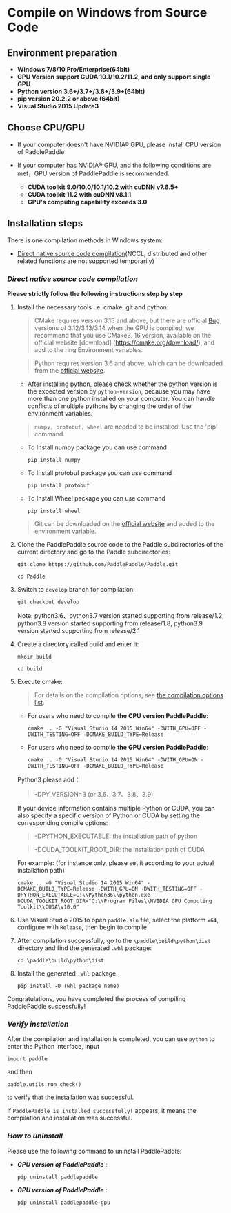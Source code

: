 # **Compile on Windows from Source Code**

## Environment preparation

* **Windows 7/8/10 Pro/Enterprise(64bit)**
* **GPU Version support CUDA 10.1/10.2/11.2, and only support single GPU**
* **Python version 3.6+/3.7+/3.8+/3.9+(64bit)**
* **pip version 20.2.2 or above (64bit)**
* **Visual Studio 2015 Update3**

## Choose CPU/GPU

* If your computer doesn't have NVIDIA® GPU, please install CPU version of PaddlePaddle

* If your computer has NVIDIA® GPU, and the following conditions are met，GPU version of PaddlePaddle is recommended.
    * **CUDA toolkit 9.0/10.0/10.1/10.2 with cuDNN v7.6.5+**
    * **CUDA toolkit 11.2 with cuDNN v8.1.1**
    * **GPU's computing capability exceeds 3.0**

## Installation steps

There is one compilation methods in Windows system:

* [Direct native source code compilation](#compile_from_host)(NCCL, distributed and other related functions are not supported temporarily)

<a name="win_source"></a>
### <span id="compile_from_host">***Direct native source code compilation***</span>

**Please strictly follow the following instructions step by step**

1. Install the necessary tools i.e. cmake, git and python:

    > CMake requires version 3.15 and above, but there are official [Bug](https://cmake.org/pipermail/cmake/2018-September/068195.html) versions of 3.12/3.13/3.14 when the GPU is compiled, we recommend that you use CMake3. 16 version, available on the official website [download] (https://cmake.org/download/), and add to the ring Environment variables.

    > Python requires version 3.6 and above,  which can be downloaded from the [official website](https://www.python.org/downloads/release/python-3610/).

    * After installing python, please check whether the python version is the expected version by `python-version`, because you may have more than one python installed on your computer. You can handle conflicts of multiple pythons by changing the order of the environment variables.

    > `numpy, protobuf, wheel` are needed to be installed. Use the 'pip' command.

    * To Install numpy package you can use command
        ```
        pip install numpy
        ```

    * To Install protobuf package you can use command
        ```
        pip install protobuf
        ```

    * To Install Wheel package you can use command
        ```
        pip install wheel
        ```

    > Git can be downloaded on the [official website](https://gitforwindows.org/) and added to the environment variable.

2. Clone the PaddlePaddle source code to the Paddle subdirectories of the current directory and go to the Paddle subdirectories:

    ```
    git clone https://github.com/PaddlePaddle/Paddle.git
    ```
    ```
    cd Paddle
    ```

3. Switch to `develop` branch for compilation:

    ```
    git checkout develop
    ```

    Note: python3.6、python3.7 version started supporting from release/1.2, python3.8 version started supporting from release/1.8, python3.9 version started supporting from release/2.1

4. Create a directory called build and enter it:

    ```
    mkdir build
    ```
    ```
    cd build
    ```

5. Execute cmake:

    > For details on the compilation options, see [the compilation options list](https://www.paddlepaddle.org.cn/documentation/docs/en/develop/install/Tables.html#Compile).
    * For users who need to compile **the CPU version PaddlePaddle**:

        ```
        cmake .. -G "Visual Studio 14 2015 Win64" -DWITH_GPU=OFF -DWITH_TESTING=OFF -DCMAKE_BUILD_TYPE=Release
        ```

    * For users who need to compile **the GPU version PaddlePaddle**:

        ```
        cmake .. -G "Visual Studio 14 2015 Win64" -DWITH_GPU=ON -DWITH_TESTING=OFF -DCMAKE_BUILD_TYPE=Release
        ```

    Python3 please add：

    > -DPY_VERSION=3 (or 3.6、3.7、3.8、3.9)

    If your device information contains multiple Python or CUDA, you can also specify a specific version of Python or CUDA by setting the corresponding compile options:

    > -DPYTHON_EXECUTABLE: the installation path of python

    > -DCUDA_TOOLKIT_ROOT_DIR: the installation path of CUDA

    For example: (for instance only, please set it according to your actual installation path)

    ```
    cmake .. -G "Visual Studio 14 2015 Win64" -DCMAKE_BUILD_TYPE=Release -DWITH_GPU=ON -DWITH_TESTING=OFF -DPYTHON_EXECUTABLE=C:\\Python36\\python.exe -DCUDA_TOOLKIT_ROOT_DIR="C:\\Program Files\\NVIDIA GPU Computing Toolkit\\CUDA\v10.0"
    ```

6. Use Visual Studio 2015 to open `paddle.sln` file, select the platform `x64`, configure with `Release`, then begin to compile

7. After compilation successfully, go to the `\paddle\build\python\dist` directory and find the generated `.whl` package:

    ```
    cd \paddle\build\python\dist
    ```

8. Install the generated `.whl` package:

     ```
     pip install -U (whl package name)
     ```

Congratulations, you have completed the process of compiling PaddlePaddle successfully!

### ***Verify installation***

After the compilation and installation is completed, you can use `python` to enter the Python interface, input
```
import paddle
```
and then
```
paddle.utils.run_check()
```
to verify that the installation was successful.

If `PaddlePaddle is installed successfully!` appears, it means the compilation and installation was successful.


### ***How to uninstall***

Please use the following command to uninstall PaddlePaddle:

* ***CPU version of PaddlePaddle*** :
    ```
    pip uninstall paddlepaddle
    ```

* ***GPU version of PaddlePaddle*** :
    ```
    pip uninstall paddlepaddle-gpu
    ```
